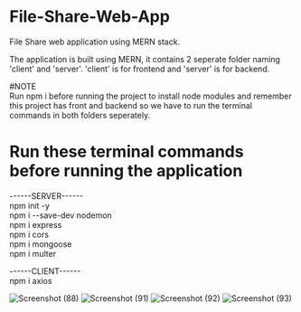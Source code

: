 # File-Share-Web-App
File Share web application using MERN stack.

The application is built using MERN, it contains 2 seperate folder naming 'client' and 'server'.
'client' is for frontend and 'server' is for backend.

#NOTE <br>
Run npm i before running the project to install node modules and remember this project has front and backend so we have to run the terminal commands in both folders seperately. <br>

# Run these terminal commands before running the application <br>
------SERVER------ <br>
npm init -y <br>
npm i --save-dev nodemon <br>
npm i express <br>
npm i cors <br>
npm i mongoose <br>
npm i multer <br>

------CLIENT------ <br>
npm i axios <br>

![Screenshot (88)](https://github.com/Kartikkhare18/File-Share-Web-App/assets/110482774/2a9bc001-67b9-4372-8f2c-3c2b0d61eb89)
![Screenshot (91)](https://github.com/Kartikkhare18/File-Share-Web-App/assets/110482774/a633b6d8-9c59-4088-8360-76bd64623726)
![Screenshot (92)](https://github.com/Kartikkhare18/File-Share-Web-App/assets/110482774/cb2e6a1e-214c-4796-91a4-4213040f06cb)
![Screenshot (93)](https://github.com/Kartikkhare18/File-Share-Web-App/assets/110482774/cb252d3a-3a48-48bf-869f-c112aeed34fe)

